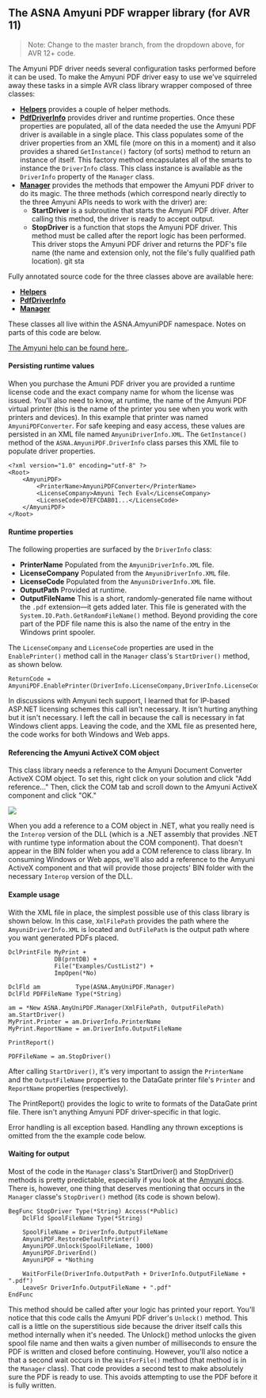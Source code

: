 ## The ASNA Amyuni PDF wrapper library (for AVR 11)

>Note: Change to the master branch, from the dropdown above, for AVR 12+ code.

The Amyuni PDF driver needs several configuration tasks performed before it can be used. To make the Amyuni PDF driver easy to use we've squirreled away these tasks in a simple AVR class library wrapper composed of three classes: 

* [__Helpers__](http://asna.github.io/AVR-ASP.NET-Amyuni-AnnotatedCode/code/ASNA.AmyuniPDF/Helpers.html) provides a couple of helper methods.  
* [__PdfDriverInfo__](http://asna.github.io/AVR-ASP.NET-Amyuni-AnnotatedCode/code/ASNA.AmyuniPDF/PDFDriverInfo.html) provides driver and runtime properties. Once these properties are populated, all of the data needed the use the Amyuni PDF driver is available in a single place. This class populates some of the driver properties from an XML file (more on this in a moment) and it also provides a shared `GetInstance()` factory (of sorts) method to return an instance of itself. This factory method encapsulates  all of the smarts to instance the `DriverInfo` class. This class instance is available as the `DriverInfo` property of the `Manager` class.      
* [__Manager__](http://asna.github.io/AVR-ASP.NET-Amyuni-AnnotatedCode/code/ASNA.AmyuniPDF/Manager.html) provides the methods that empower the Amyuni PDF driver to do its magic. The three methods (which correspond nearly directly to the three Amyuni APIs needs to work with the driver) are:
	* __StartDriver__ is a subroutine that starts the Amyuni PDF driver. After calling this method, the driver is ready to accept output. 
	* __StopDriver__  is a function that stops the Amyuni PDF driver. This method must be called after the report logic has been performed. This driver stops the Amyuni PDF driver and returns the PDF's file name (the name and extension only, not the file's fully qualified path location).  git sta

Fully annotated source code for the three classes above are available here: 

* [__Helpers__](http://asna.github.io/AVR-ASP.NET-Amyuni-AnnotatedCode/code/ASNA.AmyuniPDF/Helpers.html)
* [__PdfDriverInfo__](http://asna.github.io/AVR-ASP.NET-Amyuni-AnnotatedCode/code/ASNA.AmyuniPDF/PDFDriverInfo.html)      
* [__Manager__](http://asna.github.io/AVR-ASP.NET-Amyuni-AnnotatedCode/code/ASNA.AmyuniPDF/Manager.html)

These classes all live within the ASNA.AmyuniPDF namespace. Notes on parts of this code are below. 
      
[The Amyuni help can be found here.](https://www.amyuni.com/WebHelp/Developer_Documentation.htm#Amyuni_Document_Converter/Introduction.htm).  

#### Persisting runtime values

When you purchase the Amuni PDF driver you are provided a runtime license code and the exact company name for whom the license was issued. You'll also need to know, at runtime, the name of the Amyuni PDF virtual printer (this is the name of the printer you see when you work with printers and devices). In this example that printer was named `AmyuniPDFConverter`. For safe keeping and easy access, these values are persisted in an XML file named `AmyuniDriverInfo.XML`. The `GetInstance()` method of the `ASNA.AmyuniPDF.DriverInfo` class parses this XML file to populate driver properties.    
 
	<?xml version="1.0" encoding="utf-8" ?>
	<Root>
	    <AmyuniPDF>
	        <PrinterName>AmyuniPDFConverter</PrinterName>
	        <LicenseCompany>Amyuni Tech Eval</LicenseCompany>
	        <LicenseCode>07EFCDAB01...</LicenseCode>
	    </AmyuniPDF>
	</Root>

#### Runtime properties

The following properties are surfaced by the `DriverInfo` class:

* __PrinterName__ Populated from the `AmyuniDriverInfo.XML` file.
* __LicenseCompany__ Populated from the `AmyuniDriverInfo.XML` file.
* __LicenseCode__ Populated from the `AmyuniDriverInfo.XML` file.
* __OutputPath__ Provided at runtime. 
* __OutputFileName__ This is a short, randomly-generated file name without the `.pdf` extension&mdash;it gets added later. This file is generated with the `System.IO.Path.GetRandomFileName()` method. Beyond providing the core part of the PDF file name this is also the name of the entry in the Windows print spooler.  

The `LicenseCompany` and `LicenseCode` properties are used in the `EnablePrinter()` method call in the `Manager` class's `StartDriver()` method, as shown below.

	ReturnCode = AmyuniPDF.EnablePrinter(DriverInfo.LicenseCompany,DriverInfo.LicenseCode)

In discussions with Amyuni tech support, I learned that for IP-based ASP.NET licensing schemes this call isn't necessary. It isn't hurting anything but it isn't necessary. I left the call in because the call is necessary in fat Windows client apps. Leaving the code, and the XML file as presented here, the code works for both Windows and Web apps.  

#### Referencing the Amyuni ActiveX COM object

This class library needs a reference to the Amyuni Document Converter ActiveX COM object. To set this, right click on your solution and click "Add reference..." Then, click the COM tab and scroll down to the Amyuni ActiveX component and click "OK." 

![](https://asna.com/filebin/marketing//article-figures/SetAmyuniReference.png?x=1449611644571)

When you add a reference to a COM object in .NET, what you really need is the `Interop` version of the DLL (which is a .NET assembly that provides .NET with runtime type information about the COM component). That doesn't appear in the BIN folder when you add a COM reference to class library. In consuming Windows or Web apps, we'll also add a reference to the Amyuni ActiveX component and that will provide those projects' BIN folder with the necessary `Interop` version of the DLL.

#### Example usage

With the XML file in place, the simplest possible use of this class library is shown below. In this case, `XmlFilePath` provides the path where the `AmyuniDriverInfo.XML` is located and `OutFilePath` is the output path where you want generated PDFs placed.


    DclPrintFile MyPrint +
                 DB(prntDB) +
                 File("Examples/CustList2") +
                 ImpOpen(*No)	

    DclFld am          Type(ASNA.AmyUniPDF.Manager)
    DclFld PDFFileName Type(*String)

    am = *New ASNA.AmyUniPDF.Manager(XmlFilePath, OutputFilePath)
    am.StartDriver()
    MyPrint.Printer = am.DriverInfo.PrinterName
    MyPrint.ReportName = am.DriverInfo.OutputFileName

    PrintReport()

    PDFFileName = am.StopDriver()
    
After calling `StartDriver()`, it's very important to assign the `PrinterName` and the `OutputFileName` properties to the DataGate printer file's `Printer` and `ReportName` properties (respectively).

The PrintReport() provides the logic to write to formats of the DataGate print file. There isn't anything Amyuni PDF driver-specific in that logic.

Error handling is all exception based. Handling any thrown exceptions is omitted from the the example code below.    

#### Waiting for output

Most of the code in the `Manager` class's StartDriver() and StopDriver() methods is pretty predictable, especially if you look at the [Amyuni docs](https://www.amyuni.com/WebHelp/Developer_Documentation.htm#Amyuni_Document_Converter/Introduction.htm). There is, however, one thing that deserves mentioning that occurs in the `Manager` classe's `StopDriver()` method (its code is shown below). 

    BegFunc StopDriver Type(*String) Access(*Public)
        DclFld SpoolFileName Type(*String)

        SpoolFileName = DriverInfo.OutputFileName
        AmyuniPDF.RestoreDefaultPrinter()
        AmyuniPDF.Unlock(SpoolFileName, 1000)
        AmyuniPDF.DriverEnd()
        AmyuniPDF = *Nothing

        WaitForFile(DriverInfo.OutputPath + DriverInfo.OutputFileName + ".pdf")
        LeaveSr DriverInfo.OutputFileName + ".pdf"
    EndFunc

This method should be called after your logic has printed your report. You'll notice that this code calls the Amyuni PDF driver's `Unlock()` method. This call is a little on the superstitious side because the driver itself calls this method internally when it's needed. The Unlock() method unlocks the given spool file name and then waits a given number of milliseconds to ensure the PDF is written and closed before continuing. However, you'll also notice a that a second wait occurs in the `WaitForFile()` method (that method is in the `Manager` class). That code provides a second test to make absolutely sure the PDF is ready to use. This avoids attempting to use the PDF before it is fully written.